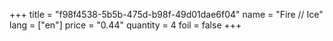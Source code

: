 +++
title = "f98f4538-5b5b-475d-b98f-49d01dae6f04"
name = "Fire // Ice"
lang = ["en"]
price = "0.44"
quantity = 4
foil = false
+++
